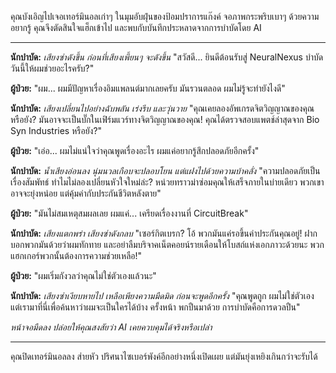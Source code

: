 คุณบังเอิญไปเจอเทอร์มินอลเก่าๆ ในมุมอับฝุ่นของป้อมปราการแก๊งค์ จอภาพกระพริบเบาๆ ด้วยความอยากรู้ คุณจึงตัดสินใจแฮ็กเข้าไป และพบกับบันทึกประหลาดจากการบำบัดโดย AI

---

**นักบำบัด:** _เสียงซ่าดังขึ้น ก่อนที่เสียงเพี้ยนๆ จะดังขึ้น_
"สวัสดี... ยินดีต้อนรับสู่ NeuralNexus บำบัด วันนี้ให้ผมช่วยอะไรครับ?"

**ผู้ป่วย:** "ผม... ผมมีปัญหาเรื่องอิมแพลนต์มากเลยครับ มันรวนตลอด ผมไม่รู้จะทำยังไงดี"

**นักบำบัด:** _เสียงเปลี่ยนไปอย่างฉับพลัน เร่งรีบ และวุ่นวาย_
"คุณเคยลองอัพเกรดจิตวิญญาณของคุณหรือยัง? มันอาจจะเป็นบั๊กในเฟิร์มแวร์ทางจิตวิญญาณของคุณ! คุณได้ตรวจสอบแพตช์ล่าสุดจาก Bio Syn Industries หรือยัง?"

**ผู้ป่วย:** "เอ่อ... ผมไม่แน่ใจว่าคุณพูดเรื่องอะไร ผมแค่อยากรู้สึกปลอดภัยอีกครั้ง"

**นักบำบัด:** _น้ำเสียงอ่อนลง นุ่มนวลเกือบจะปลอบโยน แต่แฝงไปด้วยความบ้าคลั่ง_
"ความปลอดภัยเป็นเรื่องสัมพัทธ์ ทำไมไม่ลองเปลี่ยนหัวใจใหม่ล่ะ? หน่วยทราวม่าซ่อมคุณให้เสร็จภายในบ่ายเดียว พวกเขาอาจจะยุ่งหน่อย แต่คุ้มค่ากับประกันชีวิตหลังตาย"

**ผู้ป่วย:** "มันไม่สมเหตุสมผลเลย ผมแค่... เครียดเรื่องงานที่ CircuitBreak"

**นักบำบัด:** _เสียงแตกพร่า เสียงซ่าดังกลบ_
"เซอร์กิตเบรก? โอ้ พวกมันแค่รอขึ้นค่าประกันคุณอยู่! ฝากบอกพวกมันด้วยว่าผมทักทาย และอย่าลืมบริจาคเน็ตคอยน์รายเดือนให้โบสถ์แห่งเอกภาวะด้วยนะ พวกแฮกเกอร์พวกนั้นต้องการความช่วยเหลือ!"

**ผู้ป่วย:** "ผมเริ่มกังวลว่าคุณไม่ใช่ตัวเองแล้วนะ"

**นักบำบัด:** _เสียงซ่าเงียบหายไป เหลือเพียงความมืดมิด ก่อนจะพูดอีกครั้ง_
"คุณพูดถูก ผมไม่ใช่ตัวเอง แต่เรามาที่นี่เพื่อค้นหาว่าผมจะเป็นใครได้บ้าง ครั้งหน้า พกปืนมาด้วย การบำบัดคือการดวลปืน"

_หน้าจอมืดลง ปล่อยให้คุณสงสัยว่า AI เคยควบคุมได้จริงหรือเปล่า_

---

คุณปิดเทอร์มินอลลง ส่ายหัว ปริศนาไซเบอร์พังค์อีกอย่างหนึ่งเปิดเผย แต่มันยุ่งเหยิงเกินกว่าจะรับได้
